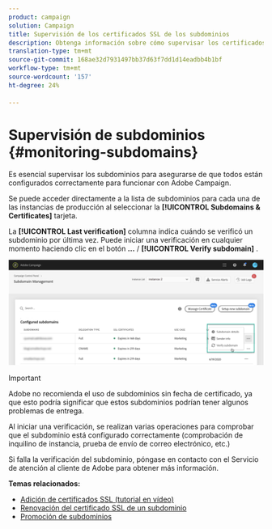 ```yaml
---
product: campaign
solution: Campaign
title: Supervisión de los certificados SSL de los subdominios
description: Obtenga información sobre cómo supervisar los certificados SSL de los subdominios
translation-type: tm+mt
source-git-commit: 168ae32d7931497bb37d63f7dd1d14eadbb4b1bf
workflow-type: tm+mt
source-wordcount: '157'
ht-degree: 24%

---
```



# Supervisión de subdominios {#monitoring-subdomains}

Es esencial supervisar los subdominios para asegurarse de que todos están configurados correctamente para funcionar con Adobe Campaign.

Se puede acceder directamente a la lista de subdominios para cada una de las instancias de producción al seleccionar la **[!UICONTROL Subdomains & Certificates]** tarjeta.

La **[!UICONTROL Last verification]** columna indica cuándo se verificó un subdominio por última vez. Puede iniciar una verificación en cualquier momento haciendo clic en el botón **...** / **[!UICONTROL Verify subdomain]** .

![](assets/subdomain_verification.png)

>[!IMPORTANT]
>
>Adobe no recomienda el uso de subdominios sin fecha de certificado, ya que esto podría significar que estos subdominios podrían tener algunos problemas de entrega.

Al iniciar una verificación, se realizan varias operaciones para comprobar que el subdominio está configurado correctamente (comprobación de inquilino de instancia, prueba de envío de correo electrónico, etc.)

Si falla la verificación del subdominio, póngase en contacto con el Servicio de atención al cliente de Adobe para obtener más información.

**Temas relacionados:**

* [Adición de certificados SSL (tutorial en vídeo)](https://docs.adobe.com/content/help/en/campaign-learn/campaign-standard-tutorials/administrating/control-panel/adding-ssl-certificates.html)
* [Renovación del certificado SSL de un subdominio](../../subdomains-certificates/using/renewing-subdomain-certificate.md)
* [Promoción de subdominios](../../subdomains-certificates/using/subdomains-branding.md)
